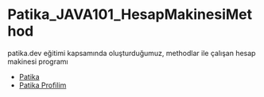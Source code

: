 # Patika_JAVA101_HesapMakinesiMethod
patika.dev eğitimi kapsamında oluşturduğumuz, methodlar ile çalışan hesap makinesi programı


- [Patika](https://app.patika.dev/)
- [Patika Profilim](https://app.patika.dev/aytac)
